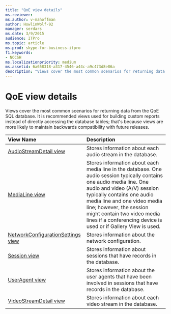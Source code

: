 ```yaml
---
title: "QoE view details"
ms.reviewer: 
ms.author: v-mahoffman
author: HowlinWolf-92
manager: serdars
ms.date: 3/9/2015
audience: ITPro
ms.topic: article
ms.prod: skype-for-business-itpro
f1.keywords:
- NOCSH
ms.localizationpriority: medium
ms.assetid: 6a658318-a317-4546-a44c-a9c473d8e86a
description: "Views cover the most common scenarios for returning data from the QoE SQL database. It is recommended views used for building custom reports instead of directly accessing the database tables; that's because views are more likely to maintain backwards compatibility with future releases."
---
```


# QoE view details
 
Views cover the most common scenarios for returning data from the QoE SQL database. It is recommended views used for building custom reports instead of directly accessing the database tables; that's because views are more likely to maintain backwards compatibility with future releases.
  
|**View Name**|**Description**|
|:-----|:-----|
|[AudioStreamDetail view](audiostreamdetail.md) <br/> |Stores information about each audio stream in the database.  <br/> |
|[MediaLine view](medialine.md) <br/> |Stores information about each media line in the database. One audio session typically contains one audio media line. One audio and video (A/V) session typically contains one audio media line and one video media line; however, the session might contain two video media lines if a conferencing device is used or if Gallery View is used.  <br/> |
|[NetworkConfigurationSettings view](networkconfigurationsettings.md) <br/> |Stores information about the network configuration.  <br/> |
|[Session view](session-0.md) <br/> |Stores information about sessions that have records in the database.  <br/> |
|[UserAgent view](useragent-0.md) <br/> |Stores information about the user agents that have been involved in sessions that have records in the database.  <br/> |
|[VideoStreamDetail view](videostreamdetail.md) <br/> |Stores information about each video stream in the database.  <br/> |
   

